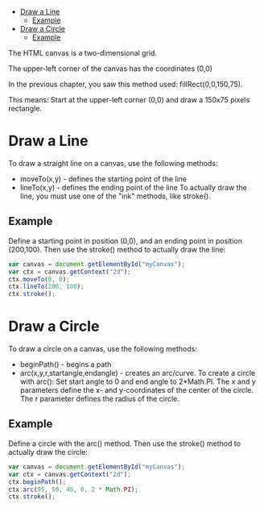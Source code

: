 - [Draw a Line](#draw-a-line)
  * [Example](#example)
- [Draw a Circle](#draw-a-circle)
  * [Example](#example-1)

The HTML canvas is a two-dimensional grid.

The upper-left corner of the canvas has the coordinates (0,0)

In the previous chapter, you saw this method used: fillRect(0,0,150,75).

This means: Start at the upper-left corner (0,0) and draw a 150x75 pixels rectangle.

# Draw a Line
To draw a straight line on a canvas, use the following methods:
- moveTo(x,y) - defines the starting point of the line
- lineTo(x,y) - defines the ending point of the line
To actually draw the line, you must use one of the "ink" methods, like stroke().
## Example
Define a starting point in position (0,0), and an ending point in position (200,100). Then use the stroke() method to actually draw the line:
```js
var canvas = document.getElementById("myCanvas");
var ctx = canvas.getContext("2d");
ctx.moveTo(0, 0);
ctx.lineTo(200, 100);
ctx.stroke();
```

# Draw a Circle
To draw a circle on a canvas, use the following methods:
- beginPath() - begins a path
- arc(x,y,r,startangle,endangle) - creates an arc/curve. To create a circle with arc(): Set start angle to 0 and end angle to 2\*Math.PI. The x and y parameters define the x- and y-coordinates of the center of the circle. The r parameter defines the radius of the circle.
## Example
Define a circle with the arc() method. Then use the stroke() method to actually draw the circle:
```js
var canvas = document.getElementById("myCanvas");
var ctx = canvas.getContext("2d");
ctx.beginPath();
ctx.arc(95, 50, 40, 0, 2 * Math.PI);
ctx.stroke();
```
